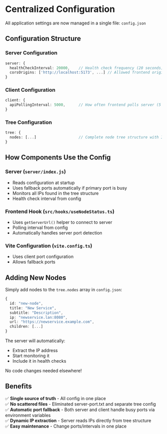 # Centralized Configuration

All application settings are now managed in a single file: `config.json`

## Configuration Structure

### Server Configuration
```typescript
server: {
  healthCheckInterval: 20000,    // Health check frequency (20 seconds)
  corsOrigins: ['http://localhost:5173', ...] // Allowed frontend origins
}
```

### Client Configuration
```typescript
client: {
  apiPollingInterval: 5000,      // How often frontend polls server (5 seconds)
}
```

### Tree Configuration
```typescript
tree: {
  nodes: [...]                   // Complete node tree structure with IPs
}
```

## How Components Use the Config

### Server (`server/index.js`)
- Reads configuration at startup
- Uses fallback ports automatically if primary port is busy
- Monitors all IPs found in the tree structure
- Health check interval from config

### Frontend Hook (`src/hooks/useNodeStatus.ts`)
- Uses `getServerUrl()` helper to connect to server
- Polling interval from config
- Automatically handles server port detection

### Vite Configuration (`vite.config.ts`)
- Uses client port configuration
- Allows fallback ports

## Adding New Nodes

Simply add nodes to the `tree.nodes` array in `config.json`:

```typescript
{
  id: "new-node",
  title: "New Service",
  subtitle: "Description",
  ip: "newservice.lan:8080",
  url: "https://newservice.example.com",
  children: [...]
}
```

The server will automatically:
- Extract the IP address
- Start monitoring it
- Include it in health checks

No code changes needed elsewhere!

## Benefits

✅ **Single source of truth** - All config in one place  
✅ **No scattered files** - Eliminated server-port.txt and separate tree config  
✅ **Automatic port fallback** - Both server and client handle busy ports via environment variables  
✅ **Dynamic IP extraction** - Server reads IPs directly from tree structure  
✅ **Easy maintenance** - Change ports/intervals in one place  
